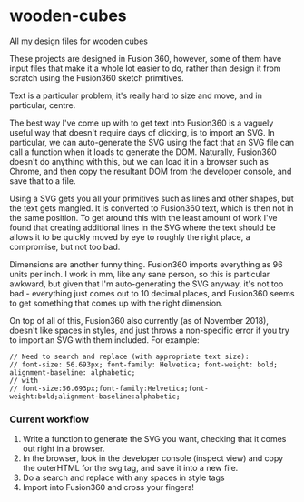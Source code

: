 # wooden-cubes

All my design files for wooden cubes

These projects are designed in Fusion 360, however, some of them have input files that make it a whole lot easier to do, rather than design it from scratch using the Fusion360 sketch primitives.

Text is a particular problem, it's really hard to size and move, and in particular, centre.

The best way I've come up with to get text into Fusion360 is a vaguely useful way that doesn't require days of clicking, is to import an SVG. In particular, we can auto-generate the SVG using the fact that an SVG file can call a function when it loads to generate the DOM. Naturally, Fusion360 doesn't do anything with this, but we can load it in a browser such as Chrome, and then copy the resultant DOM from the developer console, and save that to a file.

Using a SVG gets you all your primitives such as lines and other shapes, but the text gets mangled. It is converted to Fusion360 text, which is then not in the same position. To get around this with the least amount of work I've found that creating additional lines in the SVG where the text should be allows it to be quickly moved by eye to roughly the right place, a compromise, but not too bad.

Dimensions are another funny thing. Fusion360 imports everything as 96 units per inch. I work in mm, like any sane person, so this is particular awkward, but given that I'm auto-generating the SVG anyway, it's not too bad - everything just comes out to 10 decimal places, and Fusion360 seems to get something that comes up with the right dimension.

On top of all of this, Fusion360 also currently (as of November 2018), doesn't like spaces in styles, and just throws a non-specific error if you try to import an SVG with them included. For example:

```
// Need to search and replace (with appropriate text size):
// font-size: 56.693px; font-family: Helvetica; font-weight: bold; alignment-baseline: alphabetic;
// with
// font-size:56.693px;font-family:Helvetica;font-weight:bold;alignment-baseline:alphabetic;
```

### Current workflow

1. Write a function to generate the SVG you want, checking that it comes out right in a browser.
1. In the browser, look in the developer console (inspect view) and copy the outerHTML for the svg tag, and save it into a new file.
1. Do a search and replace with any spaces in style tags
1. Import into Fusion360 and cross your fingers!
